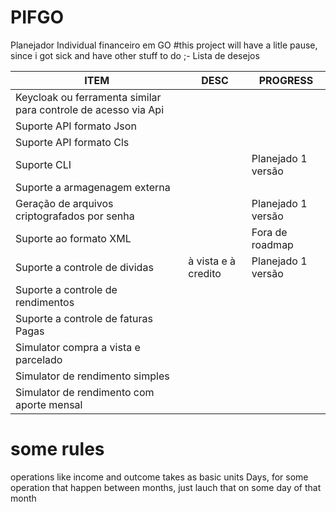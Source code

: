 # PIFGO
Planejador Individual financeiro em GO
#this project will have a litle pause, since i got sick and have other stuff to do ;-
Lista de desejos

|ITEM |DESC|PROGRESS | 
|-----|----|---------| 
|Keycloak ou ferramenta similar para controle de acesso via Api|||
|Suporte API formato Json|||
|Suporte API formato Cls|||
|Suporte CLI||Planejado 1 versão|
|Suporte a armagenagem externa|||
|Geração de arquivos criptografados por senha||Planejado 1 versão| 
|Suporte ao formato XML||Fora de roadmap|
|Suporte a controle de dividas|à vista e à credito|Planejado 1 versão|
|Suporte a controle de rendimentos|||
|Suporte a controle de faturas Pagas|||
|Simulator compra a vista e parcelado|||
|Simulator de rendimento simples|||
|Simulator de rendimento com aporte mensal|||


# some rules
operations like income and outcome takes as basic units Days, for some operation that happen between months, just lauch that on some day of that month
